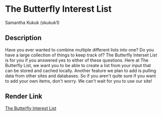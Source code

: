 # The Butterfly Interest List
Samantha Kukuk (skukuk1)

## Description
Have you ever wanted to combine multiple different lists into one? Do you have a large collection of things to keep track of? The Butterfly Interset List is for you if you answered yes to either of these questions. Here at The Butterfly List, we want you to be able to create a list from your input that can be stored and cached locally. Another feature we plan to add is pulling data from other sites and databases. So if you aren't quite sure if you want to add your own items, don't worry. We can't wait for you to use our site!

## Render Link
[The Butterfly Interest List](https://the-butterfly-interest-list.onrender.com)
